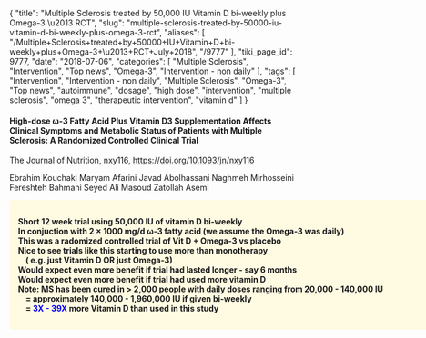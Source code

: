 {
    "title": "Multiple Sclerosis treated by 50,000 IU Vitamin D bi-weekly plus Omega-3 \u2013 RCT",
    "slug": "multiple-sclerosis-treated-by-50000-iu-vitamin-d-bi-weekly-plus-omega-3-rct",
    "aliases": [
        "/Multiple+Sclerosis+treated+by+50000+IU+Vitamin+D+bi-weekly+plus+Omega-3+\u2013+RCT+July+2018",
        "/9777"
    ],
    "tiki_page_id": 9777,
    "date": "2018-07-06",
    "categories": [
        "Multiple Sclerosis",
        "Intervention",
        "Top news",
        "Omega-3",
        "Intervention - non daily"
    ],
    "tags": [
        "Intervention",
        "Intervention - non daily",
        "Multiple Sclerosis",
        "Omega-3",
        "Top news",
        "autoimmune",
        "dosage",
        "high dose",
        "intervention",
        "multiple sclerosis",
        "omega 3",
        "therapeutic intervention",
        "vitamin d"
    ]
}


#### High-dose ω-3 Fatty Acid Plus Vitamin D3 Supplementation Affects Clinical Symptoms and Metabolic Status of Patients with Multiple Sclerosis: A Randomized Controlled Clinical Trial

The Journal of Nutrition, nxy116, https://doi.org/10.1093/jn/nxy116

Ebrahim Kouchaki  Maryam Afarini  Javad Abolhassani Naghmeh Mirhosseini  Fereshteh Bahmani  Seyed Ali Masoud Zatollah Asemi

<div class="border" style="background-color:#FFFAE2;padding:15px;margin:10px 0;border-radius:5px;width:800px">

 **Short 12 week trial using 50,000 IU of vitamin D bi-weekly  
In conjuction with 2 × 1000 mg/d ω-3 fatty acid (we assume the Omega-3 was daily)  
This was a radomized controlled trial of Vit D + Omega-3 vs placebo  
Nice to see trials like this starting to use more than monotherapy  
 &nbsp; &nbsp; ( e.g. just Vitamin D OR just Omega-3)  
Would expect even more benefit if trial had lasted longer - say 6 months  
Would expect even more benefit if trial had used more vitamin D  
Note: MS has been cured in > 2,000 people with daily doses ranging from 20,000 - 140,000 IU  
&nbsp; &nbsp; = approximately 140,000 - 1,960,000 IU if given bi-weekly  
&nbsp; &nbsp; = <span style="color:#00F;">3X - 39X</span> more Vitamin D than used in this study**